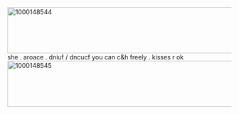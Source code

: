 <img width="1204" height="104" alt="1000148544" src="https://github.com/user-attachments/assets/b12b0a99-7204-4ff4-9595-e420d6599bf3" />
she . aroace . dniuf / dncucf
you can c&h freely . kisses r ok

<img width="1204" height="104" alt="1000148545" src="https://github.com/user-attachments/assets/680e6966-2c3e-4807-851c-7a3c0c2317af" />
